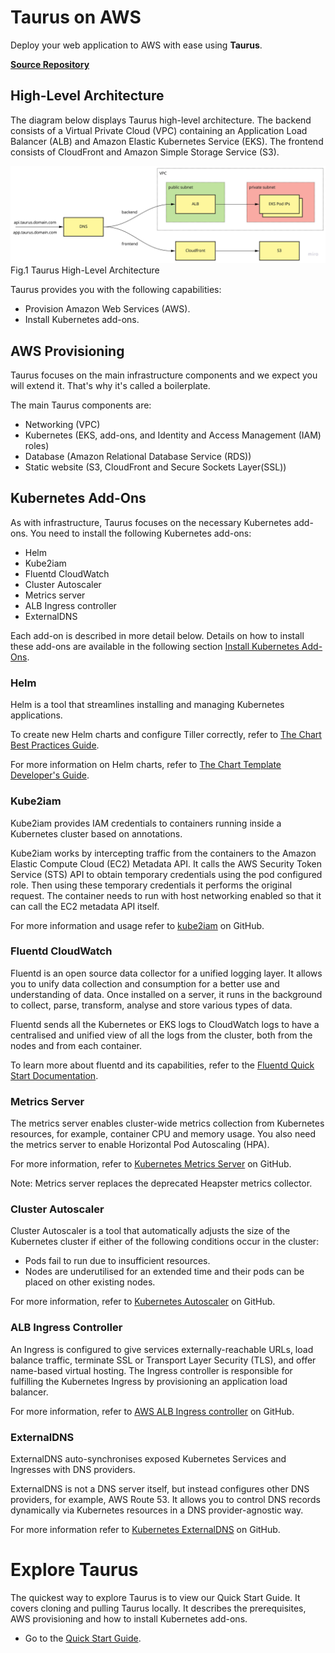 # Taurus on AWS

Deploy your web application to AWS with ease using __Taurus__.

[__Source Repository__][taurus-aws-repo]

## High-Level Architecture
The diagram below displays Taurus high-level architecture. The backend consists of a Virtual Private Cloud (VPC) containing an Application Load Balancer (ALB) and Amazon Elastic Kubernetes Service (EKS). The frontend consists of CloudFront and Amazon Simple Storage Service (S3).

![High level architecture][high-level-architecture]
Fig.1 Taurus High-Level Architecture

Taurus provides you with the following capabilities:
- Provision Amazon Web Services (AWS).
- Install Kubernetes add-ons.

## AWS Provisioning
Taurus focuses on the main infrastructure components and we expect you will extend it. That's why it's called a boilerplate.

The main Taurus components are:
- Networking (VPC)
- Kubernetes (EKS, add-ons, and Identity and Access Management (IAM) roles)
- Database (Amazon Relational Database Service (RDS))
- Static website (S3, CloudFront and Secure Sockets Layer(SSL))

## Kubernetes Add-Ons
As with infrastructure, Taurus focuses on the necessary Kubernetes add-ons. You need to install the following Kubernetes add-ons:
- Helm
- Kube2iam
- Fluentd CloudWatch
- Cluster Autoscaler
- Metrics server
- ALB Ingress controller
- ExternalDNS

Each add-on is described in more detail below. Details on how to install these add-ons are available in the following section [Install Kubernetes Add-Ons].

### Helm 
Helm is a tool that streamlines installing and managing Kubernetes applications.

To create new Helm charts and configure Tiller correctly, refer to [The Chart Best Practices Guide](https://docs.helm.sh/chart_best_practices/).

For more information on Helm charts, refer to [The Chart Template Developer's Guide](https://docs.helm.sh/chart_template_guide/#the-chart-template-developer-s-guide).

### Kube2iam

Kube2iam provides IAM credentials to containers running inside a Kubernetes cluster based on annotations.

Kube2iam works by intercepting traffic from the containers to the Amazon Elastic Compute Cloud (EC2) Metadata API. It calls the AWS Security Token Service (STS) API to obtain temporary credentials using the pod configured role. Then using these temporary credentials it performs the original request. The container needs to run with host networking enabled so that it can call the EC2 metadata API itself.

For more information and usage refer to [kube2iam] on GitHub.

### Fluentd CloudWatch

Fluentd is an open source data collector for a unified logging layer. It allows you to unify data collection and consumption for a better use and understanding of data. Once installed on a server, it runs in the background to collect, parse, transform, analyse and store various types of data.

Fluentd sends all the Kubernetes or EKS logs to CloudWatch logs to have a centralised and unified view of all the logs from the cluster, both from the nodes and from each container.

To learn more about fluentd and its capabilities, refer to the [Fluentd Quick Start Documentation].

### Metrics Server

The metrics server enables cluster-wide metrics collection from Kubernetes resources, for example, container CPU and memory usage. You also need the metrics server to enable Horizontal Pod Autoscaling (HPA).

For more information, refer to [Kubernetes Metrics Server] on GitHub.

Note: Metrics server replaces the deprecated Heapster metrics collector.

### Cluster Autoscaler

Cluster Autoscaler is a tool that automatically adjusts the size of the Kubernetes cluster if either of the following conditions occur in the cluster:
- Pods fail to run due to insufficient resources.
- Nodes are underutilised for an extended time and their pods can be placed on other existing nodes.

For more information, refer to [Kubernetes Autoscaler] on GitHub. 

### ALB Ingress Controller
An Ingress is configured to give services externally-reachable URLs, load balance traffic, terminate SSL or Transport Layer Security (TLS), and offer name-based virtual hosting. The Ingress controller is responsible for fulfilling the Kubernetes Ingress by provisioning an application load balancer.

For more information, refer to [AWS ALB Ingress controller] on GitHub.

### ExternalDNS

ExternalDNS auto-synchronises exposed Kubernetes Services and Ingresses with DNS providers.

ExternalDNS is not a DNS server itself, but instead configures other DNS providers, for example, AWS Route 53. It allows you to control DNS records dynamically via Kubernetes resources in a DNS provider-agnostic way.

For more information refer to [Kubernetes ExternalDNS] on GitHub.

# Explore Taurus
The quickest way to explore Taurus is to view our Quick Start Guide. It covers cloning and pulling Taurus locally. It describes the prerequisites, AWS provisioning and how to install Kubernetes add-ons.

- Go to the [Quick Start Guide].

<!-- Internal Links -->
[high-level-architecture]: img/high-level-architecture.jpg
[Install Kubernetes Add-Ons]:/aws/helm/
[Quick Start Guide]:/aws/quick-start/

<!-- External Links -->
[taurus-aws-repo]: https://github.com/nearform/taurus

[kube2iam]: https://github.com/jtblin/kube2iam
[Fluentd Quick Start Documentation]:https://docs.fluentd.org/v1.0/articles/quickstart
[Kubernetes Metrics Server]:https://github.com/kubernetes-sigs/metrics-server
[Kubernetes Autoscaler]:https://github.com/kubernetes/autoscaler/tree/master/cluster-autoscaler
[AWS ALB Ingress controller]:https://github.com/kubernetes-sigs/aws-alb-ingress-controller
[Kubernetes ExternalDNS]: https://github.com/kubernetes-incubator/external-dns